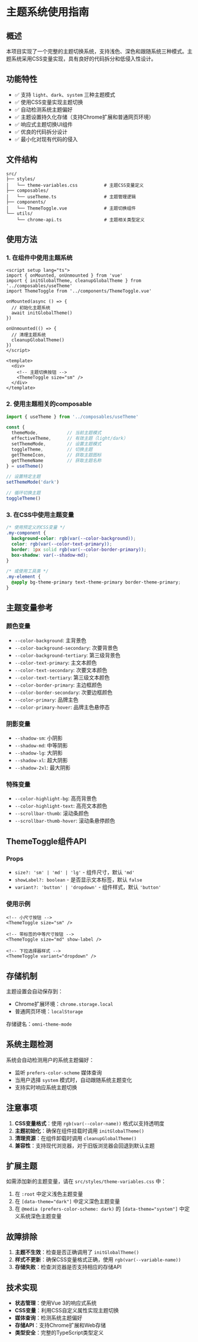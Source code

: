 # 主题系统使用指南

## 概述

本项目实现了一个完整的主题切换系统，支持浅色、深色和跟随系统三种模式。主题系统采用CSS变量实现，具有良好的代码拆分和低侵入性设计。

## 功能特性

- ✅ 支持 `light`、`dark`、`system` 三种主题模式
- ✅ 使用CSS变量实现主题切换
- ✅ 自动检测系统主题偏好
- ✅ 主题设置持久化存储（支持Chrome扩展和普通网页环境）
- ✅ 响应式主题切换UI组件
- ✅ 优良的代码拆分设计
- ✅ 最小化对现有代码的侵入

## 文件结构

```
src/
├── styles/
│   └── theme-variables.css          # 主题CSS变量定义
├── composables/
│   └── useTheme.ts                  # 主题管理逻辑
├── components/
│   └── ThemeToggle.vue              # 主题切换组件
└── utils/
    └── chrome-api.ts                # 主题相关类型定义
```

## 使用方法

### 1. 在组件中使用主题系统

```vue
<script setup lang="ts">
import { onMounted, onUnmounted } from 'vue'
import { initGlobalTheme, cleanupGlobalTheme } from '../composables/useTheme'
import ThemeToggle from '../components/ThemeToggle.vue'

onMounted(async () => {
  // 初始化主题系统
  await initGlobalTheme()
})

onUnmounted(() => {
  // 清理主题系统
  cleanupGlobalTheme()
})
</script>

<template>
  <div>
    <!-- 主题切换按钮 -->
    <ThemeToggle size="sm" />
  </div>
</template>
```

### 2. 使用主题相关的composable

```typescript
import { useTheme } from '../composables/useTheme'

const { 
  themeMode,           // 当前主题模式
  effectiveTheme,      // 有效主题（light/dark）
  setThemeMode,        // 设置主题模式
  toggleTheme,         // 切换主题
  getThemeIcon,        // 获取主题图标
  getThemeName         // 获取主题名称
} = useTheme()

// 设置特定主题
setThemeMode('dark')

// 循环切换主题
toggleTheme()
```

### 3. 在CSS中使用主题变量

```css
/* 使用预定义的CSS变量 */
.my-component {
  background-color: rgb(var(--color-background));
  color: rgb(var(--color-text-primary));
  border: 1px solid rgb(var(--color-border-primary));
  box-shadow: var(--shadow-md);
}

/* 或使用工具类 */
.my-element {
  @apply bg-theme-primary text-theme-primary border-theme-primary;
}
```

## 主题变量参考

### 颜色变量

- `--color-background`: 主背景色
- `--color-background-secondary`: 次要背景色
- `--color-background-tertiary`: 第三级背景色
- `--color-text-primary`: 主文本颜色
- `--color-text-secondary`: 次要文本颜色
- `--color-text-tertiary`: 第三级文本颜色
- `--color-border-primary`: 主边框颜色
- `--color-border-secondary`: 次要边框颜色
- `--color-primary`: 品牌主色
- `--color-primary-hover`: 品牌主色悬停态

### 阴影变量

- `--shadow-sm`: 小阴影
- `--shadow-md`: 中等阴影
- `--shadow-lg`: 大阴影
- `--shadow-xl`: 超大阴影
- `--shadow-2xl`: 最大阴影

### 特殊变量

- `--color-highlight-bg`: 高亮背景色
- `--color-highlight-text`: 高亮文本颜色
- `--scrollbar-thumb`: 滚动条颜色
- `--scrollbar-thumb-hover`: 滚动条悬停颜色

## ThemeToggle组件API

### Props

- `size?: 'sm' | 'md' | 'lg'` - 组件尺寸，默认 `'md'`
- `showLabel?: boolean` - 是否显示文本标签，默认 `false`
- `variant?: 'button' | 'dropdown'` - 组件样式，默认 `'button'`

### 使用示例

```vue
<!-- 小尺寸按钮 -->
<ThemeToggle size="sm" />

<!-- 带标签的中等尺寸按钮 -->
<ThemeToggle size="md" show-label />

<!-- 下拉选择器样式 -->
<ThemeToggle variant="dropdown" />
```

## 存储机制

主题设置会自动保存到：
- Chrome扩展环境：`chrome.storage.local`
- 普通网页环境：`localStorage`

存储键名：`omni-theme-mode`

## 系统主题检测

系统会自动检测用户的系统主题偏好：
- 监听 `prefers-color-scheme` 媒体查询
- 当用户选择 `system` 模式时，自动跟随系统主题变化
- 支持实时响应系统主题切换

## 注意事项

1. **CSS变量格式**：使用 `rgb(var(--color-name))` 格式以支持透明度
2. **主题初始化**：确保在组件挂载时调用 `initGlobalTheme()`
3. **清理资源**：在组件卸载时调用 `cleanupGlobalTheme()`
4. **兼容性**：支持现代浏览器，对于旧版浏览器会回退到默认主题

## 扩展主题

如需添加新的主题变量，请在 `src/styles/theme-variables.css` 中：

1. 在 `:root` 中定义浅色主题变量
2. 在 `[data-theme="dark"]` 中定义深色主题变量
3. 在 `@media (prefers-color-scheme: dark)` 的 `[data-theme="system"]` 中定义系统深色主题变量

## 故障排除

1. **主题不生效**：检查是否正确调用了 `initGlobalTheme()`
2. **样式不更新**：确保CSS变量格式正确，使用 `rgb(var(--variable-name))`
3. **存储失败**：检查浏览器是否支持相应的存储API

## 技术实现

- **状态管理**：使用Vue 3的响应式系统
- **CSS变量**：利用CSS自定义属性实现主题切换
- **媒体查询**：检测系统主题偏好
- **存储API**：支持Chrome扩展和Web存储
- **类型安全**：完整的TypeScript类型定义
